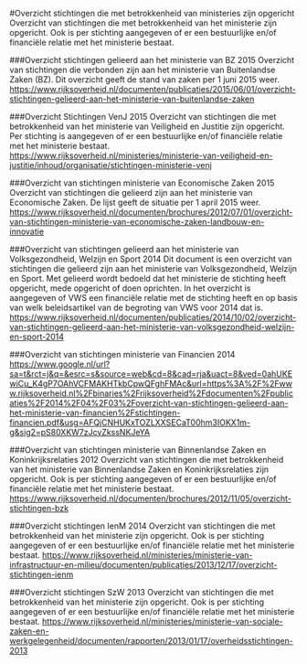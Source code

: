 #Overzicht stichtingen die met betrokkenheid van ministeries zijn opgericht
Overzicht van stichtingen die met betrokkenheid van het ministerie zijn opgericht. Ook is per stichting aangegeven of er een bestuurlijke en/of financiële relatie met het ministerie bestaat.

###Overzicht stichtingen gelieerd aan het ministerie van BZ 2015
Overzicht van stichtingen die verbonden zijn aan het ministerie van Buitenlandse Zaken (BZ). Dit overzicht geeft de stand van zaken per 1 juni 2015 weer.
https://www.rijksoverheid.nl/documenten/publicaties/2015/06/01/overzicht-stichtingen-gelieerd-aan-het-ministerie-van-buitenlandse-zaken

###Overzicht Stichtingen VenJ 2015
Overzicht van stichtingen die met betrokkenheid van het ministerie van Veiligheid en Justitie zijn opgericht. Per stichting is aangegeven of er een bestuurlijke en/of financiële relatie met het ministerie bestaat.
https://www.rijksoverheid.nl/ministeries/ministerie-van-veiligheid-en-justitie/inhoud/organisatie/stichtingen-ministerie-venj

###Overzicht van stichtingen ministerie van Economische Zaken 2015
Overzicht van stichtingen die gelieerd zijn aan het ministerie van Economische Zaken. De lijst geeft de situatie per 1 april 2015 weer.
https://www.rijksoverheid.nl/documenten/brochures/2012/07/01/overzicht-van-stichtingen-ministerie-van-economische-zaken-landbouw-en-innovatie

###Overzicht van stichtingen gelieerd aan het ministerie van Volksgezondheid, Welzijn en Sport 2014
Dit document is een overzicht van stichtingen die gelieerd zijn aan het ministerie van Volksgezondheid, Welzijn en Sport. Met gelieerd wordt bedoeld dat het ministerie de stichting heeft opgericht, mede opgericht of doen oprichten. In het overzicht is aangegeven of VWS een financiële relatie met de stichting heeft en op basis van welk beleidsartikel van de begroting van VWS voor 2014 dat is.
https://www.rijksoverheid.nl/documenten/publicaties/2014/10/02/overzicht-van-stichtingen-gelieerd-aan-het-ministerie-van-volksgezondheid-welzijn-en-sport-2014

###Overzicht van stichtingen ministerie van Financien 2014
https://www.google.nl/url?sa=t&rct=j&q=&esrc=s&source=web&cd=8&cad=rja&uact=8&ved=0ahUKEwiCu_K4gP7OAhVCFMAKHTkbCpwQFghFMAc&url=https%3A%2F%2Fwww.rijksoverheid.nl%2Fbinaries%2Frijksoverheid%2Fdocumenten%2Fpublicaties%2F2014%2F04%2F03%2Foverzicht-van-stichtingen-gelieerd-aan-het-ministerie-van-financien%2Fstichtingen-financien.pdf&usg=AFQjCNHUKxTOZLXXSECaT00hm3IOKX1m-g&sig2=pS80XKW7zJcvZkssNKJeYA

###Overzicht van stichtingen ministerie van Binnenlandse Zaken en Koninkrijksrelaties 2012
Overzicht van stichtingen die met betrokkenheid van het ministerie van Binnenlandse Zaken en Koninkrijksrelaties zijn opgericht. Ook is per stichting aangegeven of er een bestuurlijke en/of financiële relatie met het ministerie bestaat.
https://www.rijksoverheid.nl/documenten/brochures/2012/11/05/overzicht-stichtingen-bzk

###Overzicht stichtingen IenM 2014
Overzicht van stichtingen die met betrokkenheid van het ministerie zijn opgericht. Ook is per stichting aangegeven of er een bestuurlijke en/of financiële relatie met het ministerie bestaat.
https://www.rijksoverheid.nl/ministeries/ministerie-van-infrastructuur-en-milieu/documenten/publicaties/2013/12/17/overzicht-stichtingen-ienm

###Overzicht stichtingen SzW 2013
Overzicht van stichtingen die met betrokkenheid van het ministerie zijn opgericht. Ook is per stichting aangegeven of er een bestuurlijke en/of financiële relatie met het ministerie bestaat.
https://www.rijksoverheid.nl/ministeries/ministerie-van-sociale-zaken-en-werkgelegenheid/documenten/rapporten/2013/01/17/overheidsstichtingen-2013
